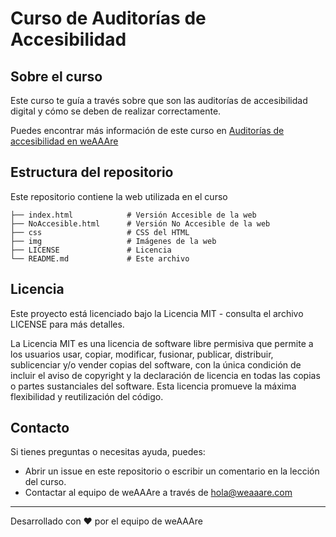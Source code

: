 # Curso de Auditorías de Accesibilidad

## Sobre el curso

Este curso te guía a través sobre que son las auditorías de accesibilidad digital y cómo se deben de realizar correctamente.

Puedes encontrar más información de este curso en [Auditorías de accesibilidad en weAAAre](https://weaaare.com/courses/5119c3d9-d5a9-4cc3-9603-e3311f6b4582)

## Estructura del repositorio

Este repositorio contiene la web utilizada en el curso

```
├── index.html            # Versión Accesible de la web
├── NoAccesible.html      # Versión No Accesible de la web
├── css                   # CSS del HTML
├── img                   # Imágenes de la web
├── LICENSE               # Licencia
└── README.md             # Este archivo
```

## Licencia

Este proyecto está licenciado bajo la Licencia MIT - consulta el archivo LICENSE para más detalles.

La Licencia MIT es una licencia de software libre permisiva que permite a los usuarios usar, copiar, modificar, fusionar, publicar, distribuir, sublicenciar y/o vender copias del software, con la única condición de incluir el aviso de copyright y la declaración de licencia en todas las copias o partes sustanciales del software. Esta licencia promueve la máxima flexibilidad y reutilización del código.

## Contacto

Si tienes preguntas o necesitas ayuda, puedes:

- Abrir un issue en este repositorio o escribir un comentario en la lección del curso.
- Contactar al equipo de weAAAre a través de hola@weaaare.com

---

Desarrollado con ❤️ por el equipo de weAAAre

